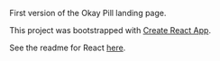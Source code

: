First version of the Okay Pill landing page.

This project was bootstrapped with [Create React App](https://github.com/facebookincubator/create-react-app).

See the readme for React [here](https://github.com/facebookincubator/create-react-app/blob/master/packages/react-scripts/template/README.md).
